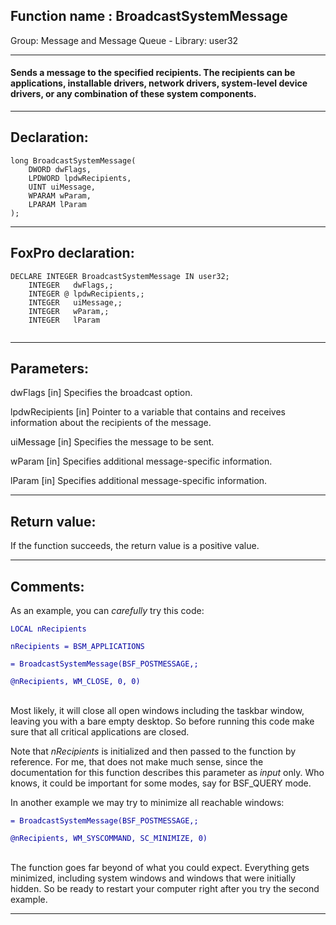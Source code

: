 
## Function name : BroadcastSystemMessage
Group: Message and Message Queue - Library: user32    
***  


#### Sends a message to the specified recipients. The recipients can be applications, installable drivers, network drivers, system-level device drivers, or any combination of these system components.
***  


## Declaration:
```foxpro  
long BroadcastSystemMessage(
	DWORD dwFlags,
	LPDWORD lpdwRecipients,
	UINT uiMessage,
	WPARAM wParam,
	LPARAM lParam
);  
```  
***  


## FoxPro declaration:
```foxpro  
DECLARE INTEGER BroadcastSystemMessage IN user32;
	INTEGER   dwFlags,;
	INTEGER @ lpdwRecipients,;
	INTEGER   uiMessage,;
	INTEGER   wParam,;
	INTEGER   lParam
  
```  
***  


## Parameters:
dwFlags
[in] Specifies the broadcast option.

lpdwRecipients
[in]  Pointer to a variable that contains and receives information about the recipients of the message.

uiMessage
[in] Specifies the message to be sent. 

wParam
[in] Specifies additional message-specific information. 

lParam
[in] Specifies additional message-specific information.   
***  


## Return value:
If the function succeeds, the return value is a positive value.  
***  


## Comments:
As an example, you can <Em>carefully</Em> try this code:<code><font color=#0000a0>  
LOCAL nRecipients  
nRecipients = BSM_APPLICATIONS  
= BroadcastSystemMessage(BSF_POSTMESSAGE,;  
	@nRecipients, WM_CLOSE, 0, 0)  
</font></code>  
Most likely, it will close all open windows including the taskbar window, leaving you with a bare empty desktop. So before running this code make sure that all critical applications are closed.  
  
Note that <Em>nRecipients</Em> is initialized and then passed to the function by reference. For me, that does not make much sense, since the documentation for this function describes this parameter as <Em>input</Em> only. Who knows, it could be important for some modes, say for BSF_QUERY mode.  
  
In another example we may try to minimize all reachable windows:<code><font color=#0000a0>  
= BroadcastSystemMessage(BSF_POSTMESSAGE,;  
	@nRecipients, WM_SYSCOMMAND, SC_MINIMIZE, 0)  
</font></code>  
The function goes far beyond of what you could expect. Everything gets minimized, including system windows and windows that were initially hidden. So be ready to restart your computer right after you try the second example.  
  
***  

